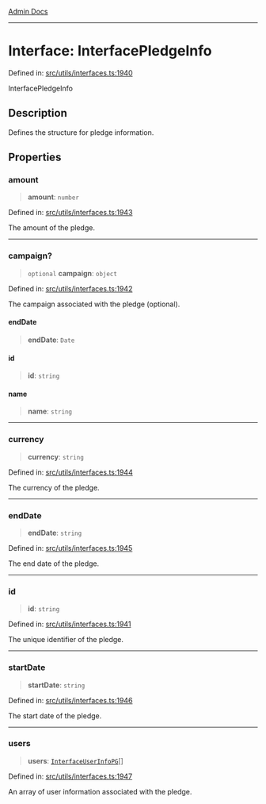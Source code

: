 [Admin Docs](/)

***

# Interface: InterfacePledgeInfo

Defined in: [src/utils/interfaces.ts:1940](https://github.com/PalisadoesFoundation/talawa-admin/blob/main/src/utils/interfaces.ts#L1940)

InterfacePledgeInfo

## Description

Defines the structure for pledge information.

## Properties

### amount

> **amount**: `number`

Defined in: [src/utils/interfaces.ts:1943](https://github.com/PalisadoesFoundation/talawa-admin/blob/main/src/utils/interfaces.ts#L1943)

The amount of the pledge.

***

### campaign?

> `optional` **campaign**: `object`

Defined in: [src/utils/interfaces.ts:1942](https://github.com/PalisadoesFoundation/talawa-admin/blob/main/src/utils/interfaces.ts#L1942)

The campaign associated with the pledge (optional).

#### endDate

> **endDate**: `Date`

#### id

> **id**: `string`

#### name

> **name**: `string`

***

### currency

> **currency**: `string`

Defined in: [src/utils/interfaces.ts:1944](https://github.com/PalisadoesFoundation/talawa-admin/blob/main/src/utils/interfaces.ts#L1944)

The currency of the pledge.

***

### endDate

> **endDate**: `string`

Defined in: [src/utils/interfaces.ts:1945](https://github.com/PalisadoesFoundation/talawa-admin/blob/main/src/utils/interfaces.ts#L1945)

The end date of the pledge.

***

### id

> **id**: `string`

Defined in: [src/utils/interfaces.ts:1941](https://github.com/PalisadoesFoundation/talawa-admin/blob/main/src/utils/interfaces.ts#L1941)

The unique identifier of the pledge.

***

### startDate

> **startDate**: `string`

Defined in: [src/utils/interfaces.ts:1946](https://github.com/PalisadoesFoundation/talawa-admin/blob/main/src/utils/interfaces.ts#L1946)

The start date of the pledge.

***

### users

> **users**: [`InterfaceUserInfoPG`](InterfaceUserInfoPG.md)[]

Defined in: [src/utils/interfaces.ts:1947](https://github.com/PalisadoesFoundation/talawa-admin/blob/main/src/utils/interfaces.ts#L1947)

An array of user information associated with the pledge.
